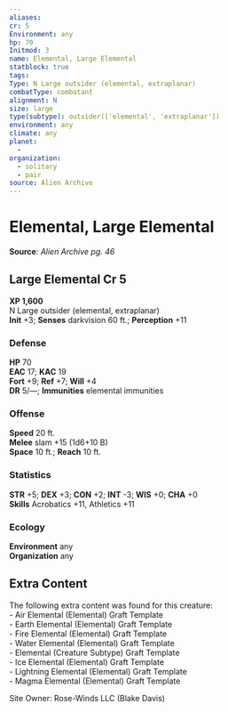 ```yaml
---
aliases: 
cr: 5
Environment: any
hp: 70
Initmod: 3
name: Elemental, Large Elemental
statblock: true
tags: 
Type: N Large outsider (elemental, extraplanar)
combatType: combatant
alignment: N
size: large
type(subtype): outsider(['elemental', 'extraplanar'])
environment: any
climate: any
planet:
  - 
organization:
  - solitary
  - pair
source: Alien Archive
---
```


# Elemental, Large Elemental

**Source**:  _Alien Archive pg. 46_

## Large Elemental Cr 5

**XP 1,600**  
N Large outsider (elemental, extraplanar)  
**Init** +3; **Senses** darkvision 60 ft.; **Perception** +11  

### Defense

**HP** 70  
**EAC** 17; **KAC** 19  
**Fort** +9; **Ref** +7; **Will** +4  
**DR** 5/—; **Immunities** elemental immunities  

### Offense

**Speed** 20 ft.  
**Melee** slam +15 (1d6+10 B)  
**Space** 10 ft.; **Reach** 10 ft.

### Statistics

**STR** +5; **DEX** +3; **CON** +2; **INT** -3; **WIS** +0; **CHA** +0  
**Skills** Acrobatics +11, Athletics +11

### Ecology

**Environment** any  
**Organization** any

## Extra Content

The following extra content was found for this creature:  
\- Air Elemental (Elemental) Graft Template  
\- Earth Elemental (Elemental) Graft Template  
\- Fire Elemental (Elemental) Graft Template  
\- Water Elemental (Elemental) Graft Template  
\- Elemental (Creature Subtype) Graft Template  
\- Ice Elemental (Elemental) Graft Template  
\- Lightning Elemental (Elemental) Graft Template  
\- Magma Elemental (Elemental) Graft Template  

Site Owner: Rose-Winds LLC (Blake Davis)



